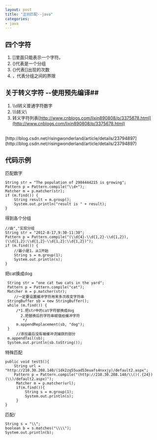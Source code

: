 ```yaml
---
layout: post
title: "正则匹配--java"
categories:
- java
---
```


## 四个字符 ##
1. []里面只能表示一个字符。
2. ()代表是一个分组
3. {}代表[]出现的次数
4. ，代表分组之间的界限

## 关于转义字符 --使用预先编译##

1. \\\d转义普通字符数字
2. \\\\\转义\\
3. 转义字符列表[http://www.cnblogs.com/lixin890808/p/3375678.html](http://www.cnblogs.com/lixin890808/p/3375678.html)
<br/>
[http://blog.csdn.net/risingwonderland/article/details/23794897](http://blog.csdn.net/risingwonderland/article/details/23794897)

## 代码示例 ##

匹配数字


	String str = "The population of 2984444215 is growing";
	Pattern p = Pattern.compile("\\d+");
	Matcher m = p.matcher(str);
	if (m.find()) {
		String result = m.group();
		System.out.println("result is " + result);
	}


得到各个分组
	
	//由","实现分组
	String str = "2012-8-17,9:30-11:30"; 
	Pattern p = Pattern.compile("(\\d{4}-\\d{1,2}-\\d{1,2}),(\\d{1,2}:\\d{1,2}-\\d{1,2}:\\d{1,2})");
	if (m.find()) {
		//最小是1，从1开始
		String s = m.group(1);
		System.out.println(s);
	}

把cat换成dog
	
	 String str = "one cat two cats in the yard";
	 Pattern p = Pattern.compile("cat");
	 Matcher m = p.matcher(str);
		//一定要设置缓冲字符用来多次改变字符串
	 StringBuffer sb = new StringBuffer();
	 while (m.find()) {
		 /*1.把str中的cat字符替换成dog
		   2.把替换后的字符串赋值给缓冲字符
			*/
	     m.appendReplacement(sb, "dog");
	 }
	     //添加最后没有被缓冲流捕获的部分
	 m.appendTail(sb);
	 System.out.println(sb.toString());



特殊匹配

	public void test5(){
		String url = "http://210.30.208.140/(1dk2zq55uad53euafs4nxxjy)/default2.aspx";
		Pattern p = Pattern.compile("(http://210.30.208.140/\\()(.{24})(\\)/default2.aspx)");
		 Matcher m = p.matcher(url);
		 if(m.find()){
			 String s = m.group(1);
			 System.out.println(s);
		 }
	}
	

匹配/

	String s = "\\";
	boolean b = s.matches("\\\\");
	System.out.println(b);


